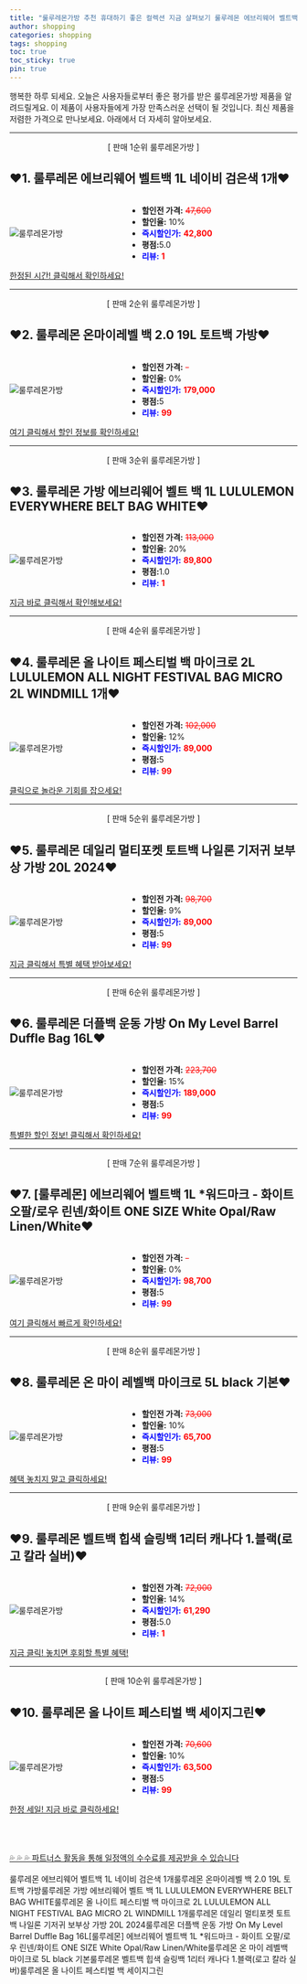 ```yaml
---
title: "룰루레몬가방 추천 휴대하기 좋은 컬렉션 지금 살펴보기 룰루레몬 에브리웨어 벨트백 1L 네이비"
author: shopping
categories: shopping
tags: shopping
toc: true
toc_sticky: true
pin: true
---
```

행복한 하루 되세요. 오늘은 사용자들로부터 좋은 평가를 받은 룰루레몬가방 제품을 알려드릴게요. 이 제품이 사용자들에게 가장 만족스러운 선택이 될 것입니다. 최신 제품을 저렴한 가격으로 만나보세요. 아래에서 더 자세히 알아보세요.

---
<p class="toplist" style="margin: 0 auto; display: block; width: fit-content;">[ 판매 1순위 룰루레몬가방 ]</p>

<h2><strong>❤️1. 룰루레몬 에브리웨어 벨트백 1L 네이비 검은색 1개❤️</strong></h2>

<div style="display: flex; align-items: center;">
    <div style="flex: 0.4;">
        <img src="https://thumbnail8.coupangcdn.com/thumbnails/remote/230x230ex/image/vendor_inventory/f691/b9c7f03efba9699b2d36b33980e3f6fdf04f1ebcf4c140d48ae79a6965b4.jpg" alt="룰루레몬가방" style="max-width: 100%;">
    </div>
    <div style="flex: 0.6; margin-left: 10px;">
        <ul>
            <li><strong>할인전 가격:</strong> <del style="color: red;">47,600</del></li>
            <li><strong>할인율:</strong> 10%</li>
            <li><span style='color:blue'><strong>즉시할인가:</strong></span> <span style='color:red'><strong>42,800</strong></span></li>
            <li><strong>평점:</strong>5.0</li>
            <li><span style='color:blue'><strong>리뷰:</strong></span> <span style='color:red'><strong>1</strong></span></li>
        </ul>
    </div>
</div>
<div class="center">
    <a href="https://selin100587001.github.io?lptag=AF9450613&subid=githubio&pageKey=7803487785&traceid=V0-153&itemId=21140618442&vendorItemId=87252813194" class="myButton">
        한정된 시간! 클릭해서 확인하세요!
    </a>
</div>


---
<p class="toplist" style="margin: 0 auto; display: block; width: fit-content;">[ 판매 2순위 룰루레몬가방 ]</p>

<h2><strong>❤️2. 룰루레몬 온마이레벨 백 2.0 19L 토트백 가방❤️</strong></h2>

<div style="display: flex; align-items: center;">
    <div style="flex: 0.4;">
        <img src="https://thumbnail6.coupangcdn.com/thumbnails/remote/230x230ex/image/vendor_inventory/8094/d9a9b4bc63e13fc80c7fb6e484059fdfdda47489335d08ef901308e2f1aa.png" alt="룰루레몬가방" style="max-width: 100%;">
    </div>
    <div style="flex: 0.6; margin-left: 10px;">
        <ul>
            <li><strong>할인전 가격:</strong> <del style="color: red;">-</del></li>
            <li><strong>할인율:</strong> 0%</li>
            <li><span style='color:blue'><strong>즉시할인가:</strong></span> <span style='color:red'><strong>179,000</strong></span></li>
            <li><strong>평점:</strong>5</li>
            <li><span style='color:blue'><strong>리뷰:</strong></span> <span style='color:red'><strong>99</strong></span></li>
        </ul>
    </div>
</div>
<div class="center">
    <a href="https://selin100587001.github.io?lptag=AF9450613&subid=githubio&pageKey=8192390290&traceid=V0-153&itemId=23450492018&vendorItemId=90477257167" class="myButton">
        여기 클릭해서 할인 정보를 확인하세요!
    </a>
</div>


---
<p class="toplist" style="margin: 0 auto; display: block; width: fit-content;">[ 판매 3순위 룰루레몬가방 ]</p>

<h2><strong>❤️3. 룰루레몬 가방 에브리웨어 벨트 백 1L LULULEMON EVERYWHERE BELT BAG WHITE❤️</strong></h2>

<div style="display: flex; align-items: center;">
    <div style="flex: 0.4;">
        <img src="https://thumbnail7.coupangcdn.com/thumbnails/remote/230x230ex/image/vendor_inventory/7b55/252eb844b081ad405b2ec92d1473e124c93a967b1952061fb067628d9e6d.jpg" alt="룰루레몬가방" style="max-width: 100%;">
    </div>
    <div style="flex: 0.6; margin-left: 10px;">
        <ul>
            <li><strong>할인전 가격:</strong> <del style="color: red;">113,000</del></li>
            <li><strong>할인율:</strong> 20%</li>
            <li><span style='color:blue'><strong>즉시할인가:</strong></span> <span style='color:red'><strong>89,800</strong></span></li>
            <li><strong>평점:</strong>1.0</li>
            <li><span style='color:blue'><strong>리뷰:</strong></span> <span style='color:red'><strong>1</strong></span></li>
        </ul>
    </div>
</div>
<div class="center">
    <a href="https://selin100587001.github.io?lptag=AF9450613&subid=githubio&pageKey=8026778302&traceid=V0-153&itemId=22434585963&vendorItemId=89479181549" class="myButton">
        지금 바로 클릭해서 확인해보세요!
    </a>
</div>


---
<p class="toplist" style="margin: 0 auto; display: block; width: fit-content;">[ 판매 4순위 룰루레몬가방 ]</p>

<h2><strong>❤️4. 룰루레몬 올 나이트 페스티벌 백 마이크로 2L LULULEMON ALL NIGHT FESTIVAL BAG MICRO 2L WINDMILL 1개❤️</strong></h2>

<div style="display: flex; align-items: center;">
    <div style="flex: 0.4;">
        <img src="https://thumbnail6.coupangcdn.com/thumbnails/remote/230x230ex/image/vendor_inventory/0c65/39269f6a83535df8ee9ba678053ef2bef97fb2b00449aca8e6775249f428.png" alt="룰루레몬가방" style="max-width: 100%;">
    </div>
    <div style="flex: 0.6; margin-left: 10px;">
        <ul>
            <li><strong>할인전 가격:</strong> <del style="color: red;">102,000</del></li>
            <li><strong>할인율:</strong> 12%</li>
            <li><span style='color:blue'><strong>즉시할인가:</strong></span> <span style='color:red'><strong>89,000</strong></span></li>
            <li><strong>평점:</strong>5</li>
            <li><span style='color:blue'><strong>리뷰:</strong></span> <span style='color:red'><strong>99</strong></span></li>
        </ul>
    </div>
</div>
<div class="center">
    <a href="https://selin100587001.github.io?lptag=AF9450613&subid=githubio&pageKey=8156655244&traceid=V0-153&itemId=23239527715&vendorItemId=90437171135" class="myButton">
        클릭으로 놀라운 기회를 잡으세요!
    </a>
</div>


---
<p class="toplist" style="margin: 0 auto; display: block; width: fit-content;">[ 판매 5순위 룰루레몬가방 ]</p>

<h2><strong>❤️5. 룰루레몬 데일리 멀티포켓 토트백 나일론 기저귀 보부상 가방 20L 2024❤️</strong></h2>

<div style="display: flex; align-items: center;">
    <div style="flex: 0.4;">
        <img src="https://thumbnail9.coupangcdn.com/thumbnails/remote/230x230ex/image/vendor_inventory/0cac/35140b5c0ecdc85e7416fa5f6afb03c318e025b8b7cad2cdd0336da6026a.png" alt="룰루레몬가방" style="max-width: 100%;">
    </div>
    <div style="flex: 0.6; margin-left: 10px;">
        <ul>
            <li><strong>할인전 가격:</strong> <del style="color: red;">98,700</del></li>
            <li><strong>할인율:</strong> 9%</li>
            <li><span style='color:blue'><strong>즉시할인가:</strong></span> <span style='color:red'><strong>89,000</strong></span></li>
            <li><strong>평점:</strong>5</li>
            <li><span style='color:blue'><strong>리뷰:</strong></span> <span style='color:red'><strong>99</strong></span></li>
        </ul>
    </div>
</div>
<div class="center">
    <a href="https://selin100587001.github.io?lptag=AF9450613&subid=githubio&pageKey=8182269577&traceid=V0-153&itemId=23396245708&vendorItemId=90423528106" class="myButton">
        지금 클릭해서 특별 혜택 받아보세요!
    </a>
</div>


---
<p class="toplist" style="margin: 0 auto; display: block; width: fit-content;">[ 판매 6순위 룰루레몬가방 ]</p>

<h2><strong>❤️6. 룰루레몬 더플백 운동 가방 On My Level Barrel Duffle Bag 16L❤️</strong></h2>

<div style="display: flex; align-items: center;">
    <div style="flex: 0.4;">
        <img src="https://thumbnail6.coupangcdn.com/thumbnails/remote/230x230ex/image/vendor_inventory/dde4/1bbfbd7dcf5d9314ff814acd534bb0d07c836cf10934f18c2f4d085d91ae.png" alt="룰루레몬가방" style="max-width: 100%;">
    </div>
    <div style="flex: 0.6; margin-left: 10px;">
        <ul>
            <li><strong>할인전 가격:</strong> <del style="color: red;">223,700</del></li>
            <li><strong>할인율:</strong> 15%</li>
            <li><span style='color:blue'><strong>즉시할인가:</strong></span> <span style='color:red'><strong>189,000</strong></span></li>
            <li><strong>평점:</strong>5</li>
            <li><span style='color:blue'><strong>리뷰:</strong></span> <span style='color:red'><strong>99</strong></span></li>
        </ul>
    </div>
</div>
<div class="center">
    <a href="https://selin100587001.github.io?lptag=AF9450613&subid=githubio&pageKey=8199856501&traceid=V0-153&itemId=23501137352&vendorItemId=90527574264" class="myButton">
        특별한 할인 정보! 클릭해서 확인하세요!
    </a>
</div>


---
<p class="toplist" style="margin: 0 auto; display: block; width: fit-content;">[ 판매 7순위 룰루레몬가방 ]</p>

<h2><strong>❤️7. [룰루레몬] 에브리웨어 벨트백 1L *워드마크 - 화이트 오팔/로우 린넨/화이트 ONE SIZE White Opal/Raw Linen/White❤️</strong></h2>

<div style="display: flex; align-items: center;">
    <div style="flex: 0.4;">
        <img src="https://thumbnail8.coupangcdn.com/thumbnails/remote/230x230ex/image/vendor_inventory/448a/568819ea85db6dbb27bb9aeefd6ec1846597a95bb5b38f3fabeac184f91c.jpg" alt="룰루레몬가방" style="max-width: 100%;">
    </div>
    <div style="flex: 0.6; margin-left: 10px;">
        <ul>
            <li><strong>할인전 가격:</strong> <del style="color: red;">-</del></li>
            <li><strong>할인율:</strong> 0%</li>
            <li><span style='color:blue'><strong>즉시할인가:</strong></span> <span style='color:red'><strong>98,700</strong></span></li>
            <li><strong>평점:</strong>5</li>
            <li><span style='color:blue'><strong>리뷰:</strong></span> <span style='color:red'><strong>99</strong></span></li>
        </ul>
    </div>
</div>
<div class="center">
    <a href="https://selin100587001.github.io?lptag=AF9450613&subid=githubio&pageKey=8122129218&traceid=V0-153&itemId=23040965315&vendorItemId=90074675411" class="myButton">
        여기 클릭해서 빠르게 확인하세요!
    </a>
</div>


---
<p class="toplist" style="margin: 0 auto; display: block; width: fit-content;">[ 판매 8순위 룰루레몬가방 ]</p>

<h2><strong>❤️8. 룰루레몬 온 마이 레벨백 마이크로 5L black 기본❤️</strong></h2>

<div style="display: flex; align-items: center;">
    <div style="flex: 0.4;">
        <img src="https://thumbnail8.coupangcdn.com/thumbnails/remote/230x230ex/image/vendor_inventory/4377/07ca61717acbd36f89830f04478df8603b65402b16c46518bc53aa24381c.jpg" alt="룰루레몬가방" style="max-width: 100%;">
    </div>
    <div style="flex: 0.6; margin-left: 10px;">
        <ul>
            <li><strong>할인전 가격:</strong> <del style="color: red;">73,000</del></li>
            <li><strong>할인율:</strong> 10%</li>
            <li><span style='color:blue'><strong>즉시할인가:</strong></span> <span style='color:red'><strong>65,700</strong></span></li>
            <li><strong>평점:</strong>5</li>
            <li><span style='color:blue'><strong>리뷰:</strong></span> <span style='color:red'><strong>99</strong></span></li>
        </ul>
    </div>
</div>
<div class="center">
    <a href="https://selin100587001.github.io?lptag=AF9450613&subid=githubio&pageKey=7620754599&traceid=V0-153&itemId=20204170998&vendorItemId=87294603022" class="myButton">
        혜택 놓치지 말고 클릭하세요!
    </a>
</div>


---
<p class="toplist" style="margin: 0 auto; display: block; width: fit-content;">[ 판매 9순위 룰루레몬가방 ]</p>

<h2><strong>❤️9. 룰루레몬 벨트백 힙색 슬링백 1리터 캐나다 1.블랙(로고 칼라 실버)❤️</strong></h2>

<div style="display: flex; align-items: center;">
    <div style="flex: 0.4;">
        <img src="https://thumbnail6.coupangcdn.com/thumbnails/remote/230x230ex/image/vendor_inventory/041c/5056f7b9061420a8dc7a335e2639fca36e985742d4b62569b037558f89f2.png" alt="룰루레몬가방" style="max-width: 100%;">
    </div>
    <div style="flex: 0.6; margin-left: 10px;">
        <ul>
            <li><strong>할인전 가격:</strong> <del style="color: red;">72,000</del></li>
            <li><strong>할인율:</strong> 14%</li>
            <li><span style='color:blue'><strong>즉시할인가:</strong></span> <span style='color:red'><strong>61,290</strong></span></li>
            <li><strong>평점:</strong>5.0</li>
            <li><span style='color:blue'><strong>리뷰:</strong></span> <span style='color:red'><strong>1</strong></span></li>
        </ul>
    </div>
</div>
<div class="center">
    <a href="https://selin100587001.github.io?lptag=AF9450613&subid=githubio&pageKey=7833871116&traceid=V0-153&itemId=21310714604&vendorItemId=89656278870" class="myButton">
        지금 클릭! 놓치면 후회할 특별 혜택!
    </a>
</div>


---
<p class="toplist" style="margin: 0 auto; display: block; width: fit-content;">[ 판매 10순위 룰루레몬가방 ]</p>

<h2><strong>❤️10. 룰루레몬 올 나이트 페스티벌 백 세이지그린❤️</strong></h2>

<div style="display: flex; align-items: center;">
    <div style="flex: 0.4;">
        <img src="https://thumbnail7.coupangcdn.com/thumbnails/remote/230x230ex/image/vendor_inventory/065d/c9ae5fc3983bbb5eb4da629bc35c4858a09818d642956db8b0a02d0b295e.jpg" alt="룰루레몬가방" style="max-width: 100%;">
    </div>
    <div style="flex: 0.6; margin-left: 10px;">
        <ul>
            <li><strong>할인전 가격:</strong> <del style="color: red;">70,600</del></li>
            <li><strong>할인율:</strong> 10%</li>
            <li><span style='color:blue'><strong>즉시할인가:</strong></span> <span style='color:red'><strong>63,500</strong></span></li>
            <li><strong>평점:</strong>5</li>
            <li><span style='color:blue'><strong>리뷰:</strong></span> <span style='color:red'><strong>99</strong></span></li>
        </ul>
    </div>
</div>
<div class="center">
    <a href="https://selin100587001.github.io?lptag=AF9450613&subid=githubio&pageKey=7669057235&traceid=V0-153&itemId=20453151172&vendorItemId=87533307775" class="myButton">
        한정 세일! 지금 바로 클릭하세요!
    </a>
</div>

<br><br><br>[💦 💦 💦 파트너스 활동을 통해 일정액의 수수료를 제공받을 수 있습니다](https://link.coupang.com/a/bcpT2c)<br><br>룰루레몬 에브리웨어 벨트백 1L 네이비 검은색 1개룰루레몬 온마이레벨 백 2.0 19L 토트백 가방룰루레몬 가방 에브리웨어 벨트 백 1L LULULEMON EVERYWHERE BELT BAG WHITE룰루레몬 올 나이트 페스티벌 백 마이크로 2L LULULEMON ALL NIGHT FESTIVAL BAG MICRO 2L WINDMILL 1개룰루레몬 데일리 멀티포켓 토트백 나일론 기저귀 보부상 가방 20L 2024룰루레몬 더플백 운동 가방 On My Level Barrel Duffle Bag 16L[룰루레몬] 에브리웨어 벨트백 1L *워드마크 - 화이트 오팔/로우 린넨/화이트 ONE SIZE White Opal/Raw Linen/White룰루레몬 온 마이 레벨백 마이크로 5L black 기본룰루레몬 벨트백 힙색 슬링백 1리터 캐나다 1.블랙(로고 칼라 실버)룰루레몬 올 나이트 페스티벌 백 세이지그린